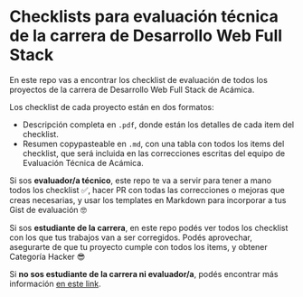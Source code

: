 # Checklists para evaluación técnica de la carrera de Desarrollo Web Full Stack

En este repo vas a encontrar los checklist de evaluación de todos los proyectos de la carrera de Desarrollo Web Full Stack de Acámica. 

Los checklist de cada proyecto están en dos formatos:
- Descripción completa en `.pdf`, donde están los detalles de cada item del checklist. 
- Resumen copypasteable en `.md`, con una tabla con todos los items del checklist, que será incluida en las correcciones escritas del equipo de Evaluación Técnica de Acámica.

Si sos **evaluador/a técnico**, este repo te va a servir para tener a mano todos los checklist ✅, hacer PR con todas las correcciones o mejoras que creas necesarias, y usar los templates en Markdown para incorporar a tus Gist de evaluación 🤓

Si sos **estudiante de la carrera**, en este repo podés ver todos los checklist con los que tus trabajos van a ser corregidos. Podés aprovechar, asegurarte de que tu proyecto cumple con todos los items, y obtener Categoría Hacker 😎

Si **no sos estudiante de la carrera ni evaluador/a**, podés encontrar más información [en este link](https://acamica.com/fullstack/).
